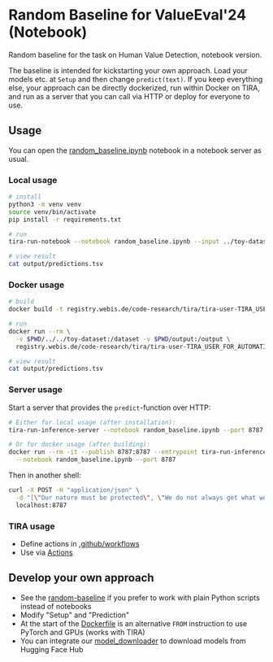 # Random Baseline for ValueEval'24 (Notebook)
Random baseline for the task on Human Value Detection, notebook version.

The baseline is intended for kickstarting your own approach. Load your models
etc. at `Setup` and then change `predict(text)`. If you keep everything else,
your approach can be directly dockerized, run within Docker on TIRA, and run as
a server that you can call via HTTP or deploy for everyone to use.

## Usage
You can open the [random_baseline.ipynb](random_baseline.ipynb) notebook in a notebook server as usual.

### Local usage
```bash
# install
python3 -m venv venv
source venv/bin/activate
pip install -r requirements.txt

# run
tira-run-notebook --notebook random_baseline.ipynb --input ../toy-dataset --output output

# view result
cat output/predictions.tsv
```

### Docker usage
```bash
# build
docker build -t registry.webis.de/code-research/tira/tira-user-TIRA_USER_FOR_AUTOMATIC_REPLACEMENT/random-baseline-notebook:1.0.0 .

# run
docker run --rm \
  -v $PWD/../../toy-dataset:/dataset -v $PWD/output:/output \
  registry.webis.de/code-research/tira/tira-user-TIRA_USER_FOR_AUTOMATIC_REPLACEMENT/random-baseline-notebook:1.0.0

# view result
cat output/predictions.tsv
```

### Server usage
Start a server that provides the `predict`-function over HTTP:
```bash
# Either for local usage (after installation):
tira-run-inference-server --notebook random_baseline.ipynb --port 8787

# Or for docker usage (after building):
docker run --rm -it --publish 8787:8787 --entrypoint tira-run-inference-server valueeval24-random-baseline-notebook:1.0.0 \
  --notebook random_baseline.ipynb --port 8787
```
Then in another shell:
```bash
curl -X POST -H "application/json" \
  -d "[\"Our nature must be protected\", \"We do not always get what we want\"]" \
  localhost:8787
```

### TIRA usage
- Define actions in [.github/workflows](.github/workflows/)
- Use via [Actions](https://github.com/tira-io/valueeval-2024-human-value-detection-TIRA_USER_FOR_AUTOMATIC_REPLACEMENT/actions)


## Develop your own approach
- See the [random-baseline](../random-baseline/) if you prefer to work with plain Python scripts instead of notebooks
- Modify "Setup" and "Prediction"
- At the start of the [Dockerfile](Dockerfile) is an alternative `FROM` instruction to use PyTorch and GPUs (works with TIRA)
- You can integrate our [model_downloader](../model-downloader/) to download models from Hugging Face Hub

